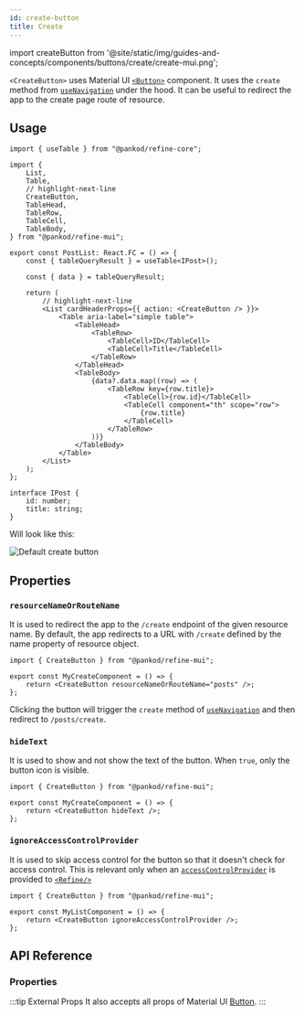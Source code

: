 ```yaml
---
id: create-button
title: Create
---
```


import createButton from '@site/static/img/guides-and-concepts/components/buttons/create/create-mui.png';

`<CreateButton>` uses Material UI [`<Button>`](https://mui.com/material-ui/react-button/) component. It uses the `create` method from [`useNavigation`](/api-reference/core/hooks/navigation/useNavigation.md) under the hood. It can be useful to redirect the app to the create page route of resource.

## Usage

```tsx title="src/pages/posts/list.tsx"
import { useTable } from "@pankod/refine-core";

import {
    List,
    Table,
    // highlight-next-line
    CreateButton,
    TableHead,
    TableRow,
    TableCell,
    TableBody,
} from "@pankod/refine-mui";

export const PostList: React.FC = () => {
    const { tableQueryResult } = useTable<IPost>();

    const { data } = tableQueryResult;

    return (
        // highlight-next-line
        <List cardHeaderProps={{ action: <CreateButton /> }}>
            <Table aria-label="simple table">
                <TableHead>
                    <TableRow>
                        <TableCell>ID</TableCell>
                        <TableCell>Title</TableCell>
                    </TableRow>
                </TableHead>
                <TableBody>
                    {data?.data.map((row) => (
                        <TableRow key={row.title}>
                            <TableCell>{row.id}</TableCell>
                            <TableCell component="th" scope="row">
                                {row.title}
                            </TableCell>
                        </TableRow>
                    ))}
                </TableBody>
            </Table>
        </List>
    );
};

interface IPost {
    id: number;
    title: string;
}
```

Will look like this:

<div class="img-container">
    <div class="window">
        <div class="control red"></div>
        <div class="control orange"></div>
        <div class="control green"></div>
    </div>
    <img src={createButton} alt="Default create button" />
</div>

## Properties

### `resourceNameOrRouteName`

It is used to redirect the app to the `/create` endpoint of the given resource name. By default, the app redirects to a URL with `/create` defined by the name property of resource object.

```tsx
import { CreateButton } from "@pankod/refine-mui";

export const MyCreateComponent = () => {
    return <CreateButton resourceNameOrRouteName="posts" />;
};
```

Clicking the button will trigger the `create` method of [`useNavigation`](/api-reference/core/hooks/navigation/useNavigation.md) and then redirect to `/posts/create`.

### `hideText`

It is used to show and not show the text of the button. When `true`, only the button icon is visible.

```tsx
import { CreateButton } from "@pankod/refine-mui";

export const MyCreateComponent = () => {
    return <CreateButton hideText />;
};
```

### `ignoreAccessControlProvider`

It is used to skip access control for the button so that it doesn't check for access control. This is relevant only when an [`accessControlProvider`](/api-reference/core/providers/accessControl-provider.md) is provided to [`<Refine/>`](/api-reference/core/components/refine-config.md)

```tsx
import { CreateButton } from "@pankod/refine-mui";

export const MyListComponent = () => {
    return <CreateButton ignoreAccessControlProvider />;
};
```

## API Reference

### Properties

<PropsTable module="@pankod/refine-mui/CreateButton" />

:::tip External Props
It also accepts all props of Material UI [Button](https://mui.com/material-ui/react-button/).
:::